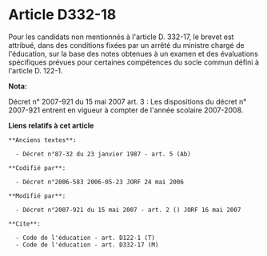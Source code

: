 # Article D332-18

Pour les candidats non mentionnés à l'article D. 332-17, le brevet est attribué, dans des conditions fixées par un arrêté du
ministre chargé de l'éducation, sur la base des notes obtenues à un examen et des évaluations spécifiques prévues pour
certaines compétences du socle commun défini à l'article D. 122-1.

**Nota:**

Décret n° 2007-921 du 15 mai 2007 art. 3 : Les dispositions du décret n° 2007-921 entrent en vigueur à compter de l'année
scolaire 2007-2008.

**Liens relatifs à cet article**

	**Anciens textes**:

	  - Décret n°87-32 du 23 janvier 1987 - art. 5 (Ab)

	**Codifié par**:

	  - Décret n°2006-583 2006-05-23 JORF 24 mai 2006

	**Modifié par**:

	  - Décret n°2007-921 du 15 mai 2007 - art. 2 () JORF 16 mai 2007

	**Cite**:

	  - Code de l'éducation - art. D122-1 (T)
	  - Code de l'éducation - art. D332-17 (M)
